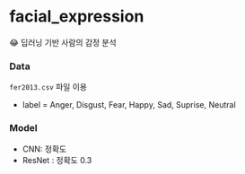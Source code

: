 # facial_expression
😂 딥러닝 기반 사람의 감정 분석

### Data
```fer2013.csv``` 파일 이용
- label = Anger, Disgust, Fear, Happy, Sad, Suprise, Neutral


### Model
- CNN: 정확도
- ResNet : 정확도 0.3

